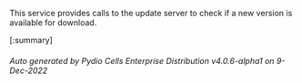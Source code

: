 






This service provides calls to the update server to check if a new version is available for download.

[:summary]

###### Auto generated by Pydio Cells Enterprise Distribution v4.0.6-alpha1 on 9-Dec-2022
